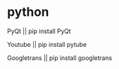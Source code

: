 # python

PyQt || 
pip install PyQt

Youtube || 
pip install pytube

Googletrans || 
pip install googletrans

